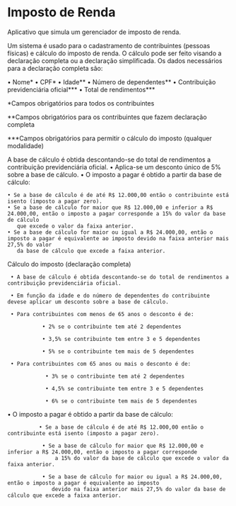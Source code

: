 # Imposto de Renda
Aplicativo que simula um gerenciador de imposto de renda.

Um sistema é usado para o cadastramento de contribuintes (pessoas físicas) e cálculo do imposto de renda. O cálculo pode ser feito
visando a declaração completa ou a declaração simplificada. Os dados necessários para a declaração completa são:

• Nome*
• CPF*
• Idade**
• Número de dependentes**
• Contribuição previdenciária oficial***
• Total de rendimentos***

*Campos obrigatórios para todos os contribuintes

**Campos obrigatórios para os contribuintes que fazem declaração completa 

***Campos obrigatórios para permitir o cálculo do imposto (qualquer modalidade)

A base de cálculo é obtida descontando-se do total de rendimentos a contribuição previdenciária oficial.
• Aplica-se um desconto único de 5% sobre a base de cálculo.
• O imposto a pagar é obtido a partir da base de cálculo:

    • Se a base de cálculo é de até R$ 12.000,00 então o contribuinte está isento (imposto a pagar zero).
    • Se a base de cálculo for maior que R$ 12.000,00 e inferior a R$ 24.000,00, então o imposto a pagar corresponde a 15% do valor da base de cálculo
       que excede o valor da faixa anterior.
    • Se a base de cálculo for maior ou igual a R$ 24.000,00, então o imposto a pagar é equivalente ao imposto devido na faixa anterior mais 27,5% do valor
       da base de cálculo que excede a faixa anterior.

Cálculo do imposto (declaração completa)

     • A base de cálculo é obtida descontando-se do total de rendimentos a contribuição previdenciária oficial.

     • Em função da idade e do número de dependentes do contribuinte devese aplicar um desconto sobre a base de cálculo.

     • Para contribuintes com menos de 65 anos o desconto é de: 

               • 2% se o contribuinte tem até 2 dependentes

               • 3,5% se contribuinte tem entre 3 e 5 dependentes

               • 5% se o contribuinte tem mais de 5 dependentes

     • Para contribuintes com 65 anos ou mais o desconto é de:

                • 3% se o contribuinte tem até 2 dependentes

                • 4,5% se contribuinte tem entre 3 e 5 dependentes

                • 6% se o contribuinte tem mais de 5 dependentes

• O imposto a pagar é obtido a partir da base de cálculo:

              • Se a base de cálculo é de até R$ 12.000,00 então o contribuinte está isento (imposto a pagar zero).

               • Se a base de cálculo for maior que R$ 12.000,00 e inferior a R$ 24.000,00, então o imposto a pagar corresponde
                   a 15% do valor da base de cálculo que excede o valor da faixa anterior.

               • Se a base de cálculo for maior ou igual a R$ 24.000,00, então o imposto a pagar é equivalente ao imposto
                  devido na faixa anterior mais 27,5% do valor da base de cálculo que excede a faixa anterior.
